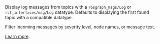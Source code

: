 Display log messages from topics with a `rosgraph_msgs/Log` or `rcl_interfaces/msg/Log` datatype. Defaults to displaying the first found topic with a compatible datatype.

Filter incoming messages by severity level, node names, or message text.

[Learn more](https://foxglove.dev/docs/panels/log).

